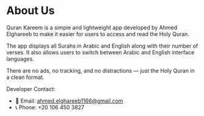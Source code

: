 # About Us

Quran Kareem is a simple and lightweight app developed by Ahmed Elghareeb to make it easier for users to access and read the Holy Quran.

The app displays all Surahs in Arabic and English along with their number of verses. It also allows users to switch between Arabic and English interface languages.

There are no ads, no tracking, and no distractions — just the Holy Quran in a clean format.

Developer Contact:
- 📧 Email: ahmed.elghareeb1166@gmail.com  
- 📞 Phone: +20 106 450 3827
